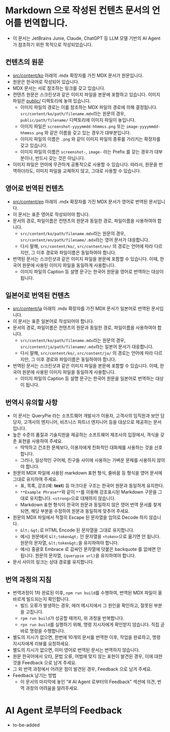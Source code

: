 # Markdown 으로 작성된 컨텐츠 문서의 언어를 번역합니다.

- 이 문서는 JetBrains Junie, Claude, ChatGPT 등 LLM 모델 기반의 AI Agent 가 참조하기 위한 목적으로 작성되었습니다.

## 컨텐츠의 원문

- [src/content/ko](../src/content/ko) 아래의 .mdx 확장자를 가진 MDX 문서가 원문입니다.
- 원문은 한국어로 작성되어 있습니다.
- MDX 문서는 서로 참조하는 링크를 갖고 있습니다.
- 컨텐츠 원문은 스크린샷과 같은 이미지 파일을 본문에 포함하고 있습니다. 이미지 파일은 [public/](../public) 디렉토리에 놓여 있습니다.
   - 이미지 파일의 경로는 이를 참조하는 MDX 파일의 경로에 의해 결정됩니다. `src/content/ko/path/filename.mdx`라는 원문의 경우, `public/path/filename/` 디렉토리에 이미지 파일이 놓입니다.
   - 이미지 파일은 `screenshot-yyyymmdd-hhmmss.png` 또는 `image-yyyymmdd-hhmmss.png` 와 같은 이름을 갖고 있는 경우가 대부분입니다.
   - 이미지 파일의 이름은 `.png` 와 같이 이미지 파일의 종류를 가리키는 확장자를 갖고 있습니다.
   - 이미지 파일의 이름은 `screenshot-`, `image-` 라는 Prefix 를 갖는 경우가 대부분이나, 반드시 갖는 것은 아닙니다.
- 이미지 파일은 언어에 무관하게 공통적으로 사용할 수 있습니다. 따라서, 원문을 번역하더라도, 이미지 파일을 교체하지 않고, 그대로 사용할 수 있습니다.

## 영어로 번역된 컨텐츠

- [src/content/en](../src/content/en) 아래의 .mdx 확장자를 가진 MDX 문서가 영어로 번역된 문서입니다.
- 이 문서는 표준 영어로 작성되어야 합니다.
- 문서의 경로, 파일이름은 컨텐츠의 원문과 동일한 경로, 파일이름을 사용하여야 합니다.
    - `src/content/ko/path/filename.mdx`라는 원문의 경우, `src/content/en/path/filename/.mdx`라는 영어 문서가 대응합니다.
    - 다시 말해, `src/content/ko/`, `src/content/en/` 의 경로는 언어에 따라 다르지만, 그 이후 경로와 파일이름은 동일하여야 합니다.
- 번역된 문서는 스크린샷과 같은 이미지 파일을 본문에 포함할 수 있습니다. 이때, 한국어 원문에 사용된 이미지 파일을 동일하게 사용합니다.
    - 이미지 파일의 Caption 등 설명 문구는 한국어 원문을 영어로 번역하는 대상이 됩니다.

## 일본어로 번역된 컨텐츠

- [src/content/ja](../src/content/ja) 아래의 .mdx 확장자를 가진 MDX 문서가 일본어로 번역된 문서입니다.
- 이 문서는 표준 일본어로 작성되어야 합니다.
- 문서의 경로, 파일이름은 컨텐츠의 원문과 동일한 경로, 파일이름을 사용하여야 합니다.
    - `src/content/ko/path/filename.mdx`라는 원문의 경우, `src/content/ja/path/filename/.mdx`라는 일본어 문서가 대응합니다.
    - 다시 말해, `src/content/ko/`, `src/content/ja/` 의 경로는 언어에 따라 다르지만, 그 이후 경로와 파일이름은 동일하여야 합니다.
- 번역된 문서는 스크린샷과 같은 이미지 파일을 본문에 포함할 수 있습니다. 이때, 한국어 원문에 사용된 이미지 파일을 동일하게 사용합니다.
    - 이미지 파일의 Caption 등 설명 문구는 한국어 원문을 일본어로 번역하는 대상이 됩니다.

## 번역시 유의할 사항

- 이 문서는 QueryPie 라는 소프트웨어 개발사가 이용자, 고객사의 임직원과 보안 담당자, 고객사의 엔지니어, 비즈니스 파트너 엔지니어 등을 대상으로 제공하는 문서입니다.
- 높은 수준의 품질과 기술지원을 제공하는 소프트웨어 제조사의 입장에서, 격식을 갖춘 표현을 사용하여 주세요.
    - 딱딱하고 건조한 문체보다, 이용자에게 친화적인 대화체를 사용하는 것을 선호합니다.
    - 그러나, 일상적인 구어체, 친구들 사이에 사용하는 가벼운 문체를 사용하지 않아야 합니다.
- 원문의 MDX 파일에 사용된 markdown 표현 형식, 줄바꿈 등 형식을 영어 문서에 그대로 유지하여 주세요.
    - 표, 목록, 강조(예: **text**) 등 마크다운 구조는 한국어 원문과 동일하게 유지한다.
    - `**Example Phrase**`와 같이 `**`를 이용해 강조표시된 Markdown 구문을 그대로 유지합니다. `<strong>`으로 대체하지 않습니다.
    - Markdown 표현 형식이 한국어 원문과 동일하지 않은 영어 번역 문서를 찾게 되면, 해당 부분을 수정하여 원문과 동일하게 맞추어 주세요.
- 원문의 MDX 파일에서 적절히 Escape 된 문자열을 임의로 Decode 하지 않습니다.
    - `&lt;` `&gt;`로 HTML Encode 된 문자열을 그대로 유지합니다.
    - 예시) 원문에서 `&lt;token&gt;` 인 문자열을 `<token>`으로 옮기면 안 됩니다. 원문의 문자열, `&lt;token&gt;`을 유지하여야 합니다.
    - 예시) 중괄호 Embrace 로 감싸인 문자열에 덧붙은 backquote 를 없애면 안 됩니다. 원문의 문자열, `{querypie url}`을 유지하여야 합니다.
- 문서 사이의 링크는 상대 경로를 유지합니다.

## 번역 과정의 지침

- 번역과정이 1차 완료된 이후, `npm run build`를 수행하여, 번역된 MDX 파일이 올바르게 빌드되는지 확인합니다.
    - 빌드 오류가 발생하는 경우, 에러 메시지에서 그 원인을 확인하고, 잘못된 부분을 고칩니다.
    - `rpm run build`가 성공할 때까지, 위 과정을 반복합니다.
    - `rpn run build`를 실행하기 위해, 명령 지시자에게 확인받지 않습니다. 직접 곧바로 명령을 수행합니다.
- 별도의 지시가 없으면, 한번에 10개의 문서를 번역한 이후, 작업을 완료하고, 명령 지시자에게 리뷰를 요청하세요.
- 별도의 지시가 없으면, 이미 영어로 번역된 문서는 번역하지 않습니다.
- 원문 한국어에서 오타, 문법 오류, 어법에 맞지 않는 표현이 발견된 경우, 이에 대한 것을 Feedback 으로 남겨 주세요.
- 그 외 번역 과정에서 어려운 점이 발견된 경우, Feedback 으로 남겨 주세요.
- Feedback 남기는 방법
    - 이 문서의 마지막에 놓인 "# AI Agent 로부터의 Feedback" 섹션에 의견, 번역 과정의 어려움을 알려주세요.

# AI Agent 로부터의 Feedback

- to-be-added
